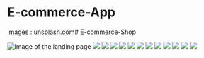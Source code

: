 # E-commerce-App

images : unsplash.com# E-commerce-Shop


![Image of the landing page](https://i.imgur.com/iMqEQBi.png)
![](https://imgur.com/mW6frTy.png)
![](https://imgur.com/eVH4IWf.png)
![](https://imgur.com/X7VoSVA.png)
![](https://imgur.com/RWLjaDI.png)
![](https://imgur.com/39bRB5c.png)
![](https://imgur.com/Xzbgq7B.png)
![](https://imgur.com/zDh7i7F.png)
![](https://imgur.com/3w7VNBc.png)
![](https://imgur.com/BND54D2.png)
![](https://imgur.com/yiG3Kbw.png)
![](https://imgur.com/YmgGdxI.png)
![](https://imgur.com/ZS8RLEY.png)

